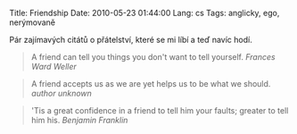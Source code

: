 Title: Friendship
Date: 2010-05-23 01:44:00
Lang: cs
Tags: anglicky, ego, nerýmovaně

Pár zajímavých citátů o přátelství, které se mi líbí a teď navíc hodí.

> A friend can tell you things you don't want to tell yourself.
> _Frances Ward Weller_

> A friend accepts us as we are yet helps us to be what we should.
> _author unknown_

> 'Tis a great confidence in a friend to tell him your faults; greater to tell him his.
> _Benjamin Franklin_
